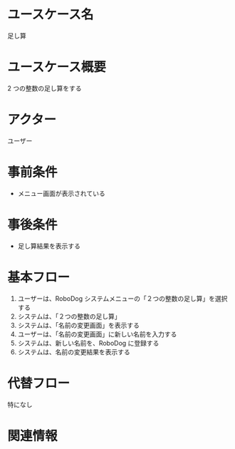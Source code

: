 # ユースケース名

足し算

# ユースケース概要

2 つの整数の足し算をする

# アクター

ユーザー

# 事前条件

- メニュー画面が表示されている

# 事後条件

- 足し算結果を表示する

# 基本フロー

1. ユーザーは、RoboDog システムメニューの「２つの整数の足し算」を選択する
2. システムは、「２つの整数の足し算」
3. システムは、「名前の変更画面」を表示する
4. ユーザーは、「名前の変更画面」に新しい名前を入力する
5. システムは、新しい名前を、RoboDog に登録する
6. システムは、名前の変更結果を表示する

# 代替フロー

特になし

# 関連情報
